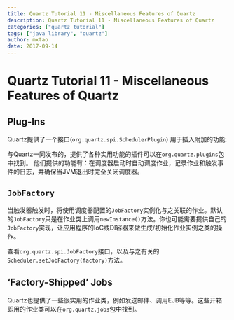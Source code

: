 ```yaml
---
title: Quartz Tutorial 11 - Miscellaneous Features of Quartz
description: Quartz Tutorial 11 - Miscellaneous Features of Quartz
categories: ["quartz tutorial"]
tags: ["java library", "quartz"]
author: mxtao
date: 2017-09-14
---
```


# Quartz Tutorial 11 - Miscellaneous Features of Quartz

## Plug-Ins

Quartz提供了一个接口(`org.quartz.spi.SchedulerPlugin`) 用于插入附加的功能.

与Quartz一同发布的，提供了各种实用功能的插件可以在`org.quartz.plugins`包中找到。 他们提供的功能有：在调度器启动时自动调度作业，记录作业和触发事件的日志，并确保当JVM退出时完全关闭调度器。

## `JobFactory`

当触发器触发时，将使用调度器配置的`JobFactory`实例化与之关联的作业。默认的`JobFactory`只是在作业类上调用`newInstance()`方法。你也可能需要提供自己的`JobFactory`实现，让应用程序的IoC或DI容器来做生成/初始化作业实例之类的操作。

查看`org.quartz.spi.JobFactory`接口，以及与之有关的`Scheduler.setJobFactory(factory)`方法。

## ‘Factory-Shipped’ Jobs

Quartz也提供了一些很实用的作业类，例如发送邮件、调用EJB等等。这些开箱即用的作业类可以在`org.quartz.jobs`包中找到。
